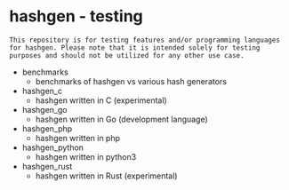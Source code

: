 # hashgen - testing
```
This repository is for testing features and/or programming languages for hashgen. Please note that it is intended solely for testing purposes and should not be utilized for any other use case.
```
- benchmarks
  - benchmarks of hashgen vs various hash generators
- hashgen_c
  - hashgen written in C (experimental)
- hashgen_go
  - hashgen written in Go (development language)
- hashgen_php
  - hashgen written in php
- hashgen_python
  - hashgen written in python3
- hashgen_rust
  - hashgen written in Rust (experimental)